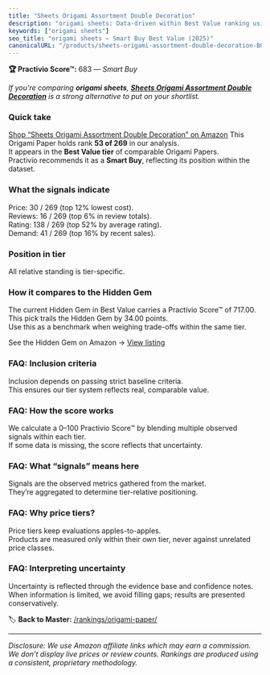 ```yaml
---
title: "Sheets Origami Assortment Double Decoration"
description: "origami sheets: Data-driven within Best Value ranking using the Practivio Score™. Positioned by quality, value, demand, findability, momentum."
keywords: ["origami sheets"]
seo_title: "origami sheets — Smart Buy Best Value (2025)"
canonicalURL: "/products/sheets-origami-assortment-double-decoration-B09Y8GKNW8/"
---
```


**🏆 Practivio Score™:** 683 — _Smart Buy_


*If you're comparing **origami sheets**, **[Sheets Origami Assortment Double Decoration](https://www.amazon.com/dp/B09Y8GKNW8?tag=practivio-20)** is a strong alternative to put on your shortlist.*
### Quick take
[Shop “Sheets Origami Assortment Double Decoration” on Amazon](https://www.amazon.com/dp/B09Y8GKNW8?tag=practivio-20)
This Origami Paper holds rank **53 of 269** in our analysis.  
It appears in the **Best Value tier** of comparable Origami Papers.  
Practivio recommends it as a **Smart Buy**, reflecting its position within the dataset.

### What the signals indicate
Price: 30 / 269 (top 12% lowest cost).  
Reviews: 16 / 269 (top 6% in review totals).  
Rating: 138 / 269 (top 52% by average rating).  
Demand: 41 / 269 (top 16% by recent sales).

### Position in tier
All relative standing is tier-specific.

### How it compares to the Hidden Gem
The current Hidden Gem in Best Value carries a Practivio Score™ of 717.00.  
This pick trails the Hidden Gem by 34.00 points.  
Use this as a benchmark when weighing trade-offs within the same tier.  

See the Hidden Gem on Amazon → [View listing](https://www.amazon.com/dp/B0BQTYYVZH?tag=practivio-20)

### FAQ: Inclusion criteria
Inclusion depends on passing strict baseline criteria.  
This ensures our tier system reflects real, comparable value.

### FAQ: How the score works
We calculate a 0–100 Practivio Score™ by blending multiple observed signals within each tier.  
If some data is missing, the score reflects that uncertainty.

### FAQ: What “signals” means here
Signals are the observed metrics gathered from the market.  
They’re aggregated to determine tier-relative positioning.

### FAQ: Why price tiers?
Price tiers keep evaluations apples-to-apples.  
Products are measured only within their own tier, never against unrelated price classes.

### FAQ: Interpreting uncertainty
Uncertainty is reflected through the evidence base and confidence notes.  
When information is limited, we avoid filling gaps; results are presented conservatively.


🏷️ **Back to Master:** [/rankings/origami-paper/](/rankings/origami-paper/)

---
_Disclosure: We use Amazon affiliate links which may earn a commission. We don’t display live prices or review counts. Rankings are produced using a consistent, proprietary methodology._
